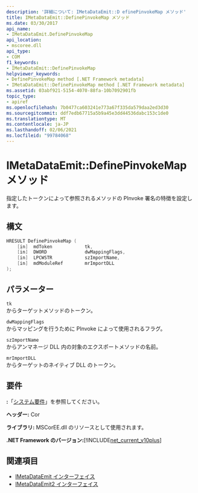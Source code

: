 ```yaml
---
description: '詳細について: IMetaDataEmit::D efinePinvokeMap メソッド'
title: IMetaDataEmit::DefinePinvokeMap メソッド
ms.date: 03/30/2017
api_name:
- IMetaDataEmit.DefinePinvokeMap
api_location:
- mscoree.dll
api_type:
- COM
f1_keywords:
- IMetaDataEmit::DefinePinvokeMap
helpviewer_keywords:
- DefinePinvokeMap method [.NET Framework metadata]
- IMetaDataEmit::DefinePinvokeMap method [.NET Framework metadata]
ms.assetid: 03abf921-5154-4070-88fa-10b7092901fb
topic_type:
- apiref
ms.openlocfilehash: 7b0477ca603241e773a67f335da579daa2ed3d30
ms.sourcegitcommit: ddf7edb67715a5b9a45e3dd44536dabc153c1de0
ms.translationtype: MT
ms.contentlocale: ja-JP
ms.lasthandoff: 02/06/2021
ms.locfileid: "99784068"
---
```

# <a name="imetadataemitdefinepinvokemap-method"></a>IMetaDataEmit::DefinePinvokeMap メソッド

指定したトークンによって参照されるメソッドの PInvoke 署名の特徴を設定します。  
  
## <a name="syntax"></a>構文  
  
```cpp  
HRESULT DefinePinvokeMap (
    [in]  mdToken            tk,
    [in]  DWORD              dwMappingFlags,
    [in]  LPCWSTR            szImportName,
    [in]  mdModuleRef        mrImportDLL
);  
```  
  
## <a name="parameters"></a>パラメーター  

 `tk`  
 からターゲットメソッドのトークン。  
  
 `dwMappingFlags`  
 からマッピングを行うために PInvoke によって使用されるフラグ。  
  
 `szImportName`  
 からアンマネージ DLL 内の対象のエクスポートメソッドの名前。  
  
 `mrImportDLL`  
 からターゲットのネイティブ DLL のトークン。  
  
## <a name="requirements"></a>要件  

 **:**「[システム要件](../../get-started/system-requirements.md)」を参照してください。  
  
 **ヘッダー:** Cor  
  
 **ライブラリ:** MSCorEE.dll のリソースとして使用されます。  
  
 **.NET Framework のバージョン:**[!INCLUDE[net_current_v10plus](../../../../includes/net-current-v10plus-md.md)]  
  
## <a name="see-also"></a>関連項目

- [IMetaDataEmit インターフェイス](imetadataemit-interface.md)
- [IMetaDataEmit2 インターフェイス](imetadataemit2-interface.md)
